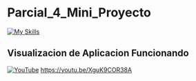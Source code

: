 # Parcial_4_Mini_Proyecto
[![My Skills](https://skillicons.dev/icons?i=html,bootstrap,mysql,php)](https://skillicons.dev)

## Visualizacion de Aplicacion Funcionando
<a href="#"><img alt="YouTube" src="https://img.shields.io/badge/YouTube-LINK-red"></a> https://youtu.be/XguK9COR38A
